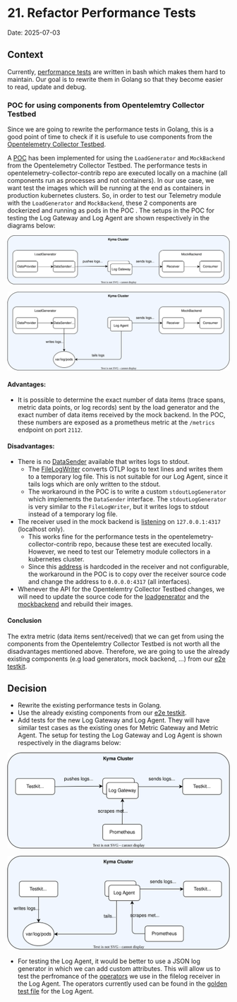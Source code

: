 # 21. Refactor Performance Tests

Date: 2025-07-03

## Context

Currently, [performance tests](../benchmarks/README.md) are written in bash which makes them hard to maintain. Our goal is to rewrite them in Golang so that they become easier to read, update and debug.

### POC for using components from Opentelemtry Collector Testbed

Since we are going to rewrite the performance tests in Golang, this is a good point of time to check if it is usefule to use components from the [Opentelemetry Collector Testbed](https://github.com/open-telemetry/opentelemetry-collector-contrib/tree/main/testbed).

A [POC](../pocs/opentelemetry-testbed/) has been implemented for using the `LoadGenerator` and `MockBackend` from the Opentelemetry Collector Testbed. The performance tests in opentelemetry-collector-contrib repo are executed locally on a machine (all components run as processes and not containers). In our use case, we want test the images which will be running at the end as containers in production kubernetes clusters. So, in order to test our Telemetry module with the `LoadGenerator` and `MockBackend`, these 2 components are dockerized and running as pods in the POC . The setups in the POC for testing the Log Gateway and Log Agent are shown respectively in the diagrams below:

![arch](./../assets/opentelemetry-testbed-log-gateway-setup.svg)

![arch](./../assets/opentelemetry-testbed-log-agent-setup.svg)

#### Advantages:
- It is possible to determine the exact number of data items (trace spans, metric data points, or log records) sent by the load generator and the exact number of data items received by the mock backend. In the POC, these numbers are exposed as a prometheus metric at the `/metrics` endpoint on port `2112`.

#### Disadvantages:
- There is no [DataSender](https://github.com/open-telemetry/opentelemetry-collector-contrib/tree/main/testbed/datasenders) available that writes logs to stdout.
    - The [FileLogWriter](https://github.com/open-telemetry/opentelemetry-collector-contrib/blob/main/testbed/datasenders/stanza.go) converts OTLP logs to text lines and writes them to a temporary log file. This is not suitable for our Log Agent, since it tails logs which are only written to the stdout.
    - The workaround in the POC is to write a custom `stdoutLogGenerator` which implements the `DataSender` interface. The `stdoutLogGenerator` is very similar to the `FileLogWriter`, but it writes logs to stdout instead of a temporary log file.
- The receiver used in the mock backend is [listening](https://github.com/open-telemetry/opentelemetry-collector-contrib/blob/main/testbed/testbed/receivers.go#L81) on `127.0.0.1:4317` (localhost only).
    - This works fine for the performance tests in the opentelemetry-collector-contrib repo, because these test are executed locally. However, we need to test our Telemetry module collectors in a kubernetes cluster.
    - Since this [address](https://github.com/open-telemetry/opentelemetry-collector-contrib/blob/main/testbed/testbed/receivers.go#L81) is hardcoded in the receiver and not configurable, the workaround in the POC is to copy over the receiver source code and change the address to `0.0.0.0:4317` (all interfaces).
- Whenever the API for the Opentelemtry Collector Testbed changes, we will need to update the source code for the [loadgenerator](../pocs/opentelemetry-testbed/loadgenerator/) and the [mockbackend](../pocs/opentelemetry-testbed/mockbackend/) and rebuild their images.

#### Conclusion
The extra metric (data items sent/received) that we can get from using the components from the Opentelemtry Collector Testbed is not worth all the disadvantages mentioned above. Therefore, we are going to use the already existing components (e.g load generators, mock backend, ...) from our [e2e testkit](../../../test/testkit/).

## Decision

- Rewrite the existing performance tests in Golang.
- Use the already existing components from our [e2e testkit](../../../test/testkit/).
- Add tests for the new Log Gateway and Log Agent. They will have similar test cases as the existing ones for Metric Gateway and Metric Agent. The setup for testing the Log Gateway and Log Agent is shown respectively in the diagrams below:

![arch](./../assets/log-gateway-perf-test-setup.svg)

![arch](./../assets/log-agent-perf-test-setup.svg)

- For testing the Log Agent, it would be better to use a JSON log generator in which we can add custom attributes. This will allow us to test the perfromance of the [operators](https://github.com/open-telemetry/opentelemetry-collector-contrib/tree/main/receiver/filelogreceiver#operators) we use in the filelog receiver in the Log Agent. The operators currently used can be found in the [golden test file](https://github.com/kyma-project/telemetry-manager/blob/main/internal/otelcollector/config/log/agent/testdata/config.yaml#L59) for the Log Agent.  